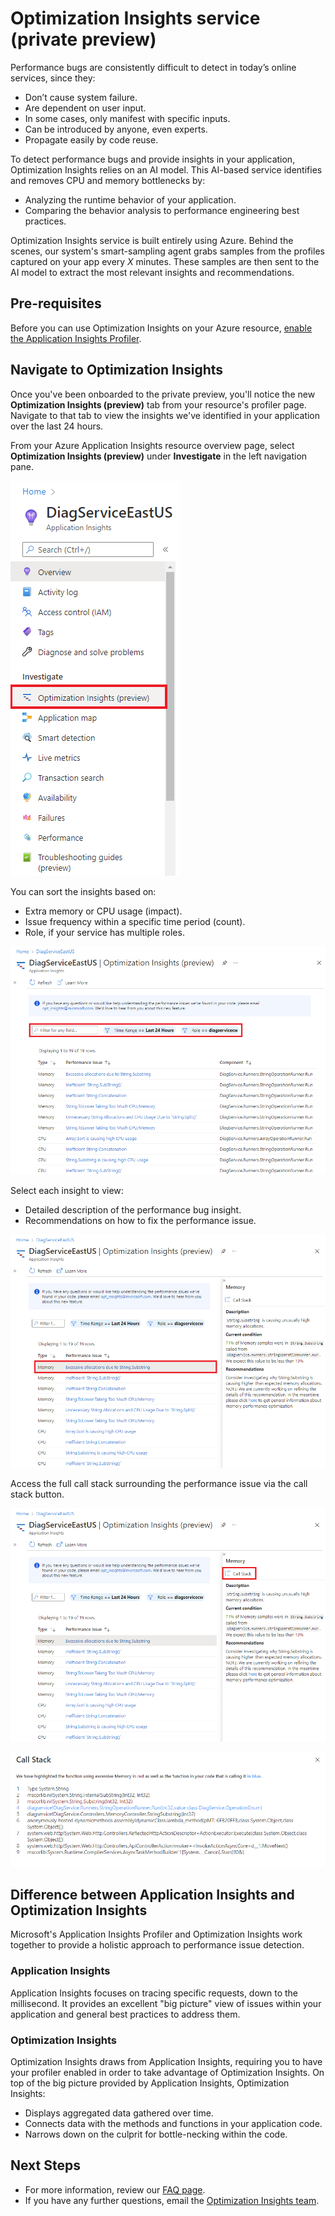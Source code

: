 # Optimization Insights service (private preview)

Performance bugs are consistently difficult to detect in today’s online services, since they:

- Don’t cause system failure. 
- Are dependent on user input.
- In some cases, only manifest with specific inputs.
- Can be introduced by anyone, even experts.
- Propagate easily by code reuse.  

To detect performance bugs and provide insights in your application, Optimization Insights relies on an AI model. This AI-based service identifies and removes CPU and memory bottlenecks by:

- Analyzing the runtime behavior of your application.
- Comparing the behavior analysis to performance engineering best practices.

Optimization Insights service is built entirely using Azure. Behind the scenes, our system's smart-sampling agent grabs samples from the profiles captured on your app every *X* minutes. These samples are then sent to the AI model to extract the most relevant insights and recommendations.  

## Pre-requisites

Before you can use Optimization Insights on your Azure resource, [enable the Application Insights Profiler](https://docs.microsoft.com/en-us/azure/azure-monitor/app/profiler-overview).

## Navigate to Optimization Insights

Once you've been onboarded to the private preview, you'll notice the new **Optimization Insights (preview)** tab from your resource's profiler page. Navigate to that tab to view the insights we've identified in your application over the last 24 hours.

From your Azure Application Insights resource overview page, select **Optimization Insights (preview)** under **Investigate** in the left navigation pane.

![Screenshot of Optimization Insights located in the left side navigation pane](./extras/overview-images/nav-pane.png)

You can sort the insights based on:

- Extra memory or CPU usage (impact).
- Issue frequency within a specific time period (count).
- Role, if your service has multiple roles.

![Screenshot pointing out where you can filter the Optimization Insights](./extras/overview-images/opt-insights-1.png)

Select each insight to view:

- Detailed description of the performance bug insight.
- Recommendations on how to fix the performance issue.

![Screenshot showing the description and recommendations associated with one of the insights](./extras/overview-images/opt-insights-2.png)

Access the full call stack surrounding the performance issue via the call stack button.

![Screenshot showing where you can select "Call Stack"](./extras/overview-images/opt-insights-3.png)

![Screenshot showing the Call Stack results](./extras/overview-images/opt-insights-4.png)

## Difference between Application Insights and Optimization Insights

Microsoft's Application Insights Profiler and Optimization Insights work together to provide a holistic approach to performance issue detection.

### Application Insights

Application Insights focuses on tracing specific requests, down to the millisecond. It provides an excellent "big picture" view of issues within your application and general best practices to address them.

### Optimization Insights

Optimization Insights draws from Application Insights, requiring you to have your profiler enabled in order to take advantage of Optimization Insights. On top of the big picture provided by Application Insights, Optimization Insights:

- Displays aggregated data gathered over time.
- Connects data with the methods and functions in your application code.
- Narrows down on the culprit for bottle-necking within the code.

## Next Steps

- For more information, review our [FAQ page](README.md#frequently-asked-questions).
- If you have any further questions, email the [Optimization Insights team](mailto:opt_insights@microsoft.com).
